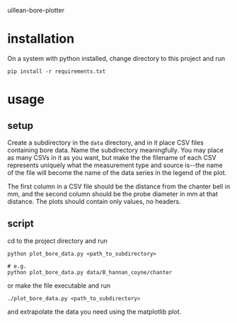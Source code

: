 uillean-bore-plotter

# installation
On a system with python installed, change directory to this project and run
```shell
pip install -r requirements.txt
```

# usage
## setup

Create a subdirectory in the `data` directory, and in it place CSV files
containing bore data. Name the subdirectory meaningfully. You may place as many
CSVs in it as you want, but make the the filename of each CSV represents
uniquely what the measurement type and source is--the name of the file will
become the name of the data series in the legend of the plot.

The first column in a CSV file should be the distance from the chanter bell in
mm, and the second column should be the probe diameter in mm at that distance.
The plots should contain only values, no headers.

## script
cd to the project directory and run
```shell
python plot_bore_data.py <path_to_subdirectory>

# e.g.
python plot_bore_data.py data/B_hannan_coyne/chanter
```
or make the file executable and run
```shell
./plot_bore_data.py <path_to_subdirectory>
```

and extrapolate the data you need using the matplotlib plot.
